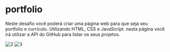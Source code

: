 # portfolio
Neste desafio você poderá criar uma página web para que seja seu portfolio e currículo. Utilizando HTML, CSS e JavaScript.
nesta página você irá utilizar a API do GitHub para listar os seus projetos. 

![2](https://user-images.githubusercontent.com/45810581/161203560-1171dddc-c28c-4d80-9f82-0e1d56709ca5.png)
![3](https://user-images.githubusercontent.com/45810581/161203570-03baa86c-73cb-4b22-a667-988a7ab1cbae.png)


